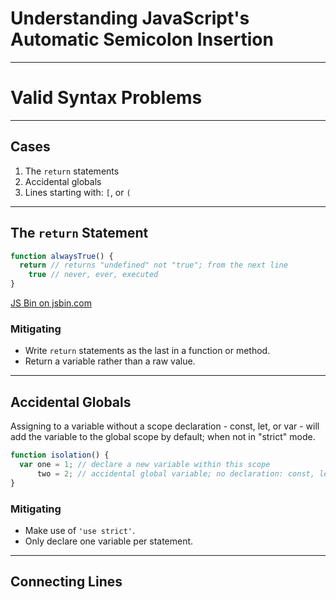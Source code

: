 # Understanding JavaScript's Automatic Semicolon Insertion

---

# Valid Syntax Problems

---

## Cases

  1. The `return` statements
  2. Accidental globals
  3. Lines starting with: `[`, or `(`

---

## The `return` Statement

```javascript
function alwaysTrue() {
  return // returns "undefined" not "true"; from the next line
    true // never, ever, executed
}
```

<a class="jsbin-embed" href="http://jsbin.com/gapoxoj/embed?js,console">JS Bin on jsbin.com</a><script src="http://static.jsbin.com/js/embed.min.js?3.41.9"></script>

### Mitigating

  - Write `return` statements as the last in a function or method.
  - Return a variable rather than a raw value.

---

## Accidental Globals

Assigning to a variable without a scope declaration - const, let, or var - will
add the variable to the global scope by default; when not in "strict" mode.

```javascript
function isolation() {
  var one = 1; // declare a new variable within this scope
      two = 2; // accidental global variable; no declaration: const, let, or var
}
```

### Mitigating

  - Make use of `'use strict'`.
  - Only declare one variable per statement.

---

## Connecting Lines

